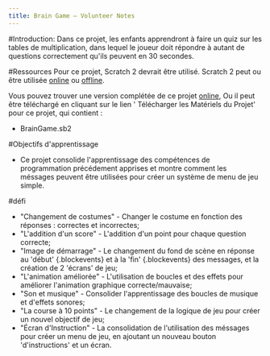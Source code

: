 ```yaml
---
title: Brain Game — Volunteer Notes
---
```


#Introduction:
Dans ce projet, les enfants apprendront à faire un quiz sur les tables de multiplication, dans lequel le joueur doit répondre à autant de questions correctement qu'ils peuvent en 30 secondes.

#Ressources
Pour ce projet, Scratch 2 devrait être utilisé. Scratch 2 peut ou être utilisée <a href="http://scratch.mit.edu/projects/editor/">online</a> ou <a href="http://scratch.mit.edu/scratch2download/">offline</a>.

Vous pouvez trouver une version complétée de ce projet <a href="http://scratch.mit.edu/projects/42225768/#editor">online</a>, Ou il peut être téléchargé en cliquant sur le lien ' Télécharger les Matériels du Projet' pour ce projet, qui contient :

+ BrainGame.sb2

#Objectifs d'apprentissage
+ Ce projet consolide l'apprentissage des compétences de programmation précédement apprises et montre comment les méssages peuvent être utilisées pour créer un système de menu de jeu simple.

#défi
+ "Changement de costumes" - Changer le costume en fonction des réponses : correctes et incorrectes;
+ "L'addition d'un score" - L'addition d'un point pour chaque question correcte;
+ "Image de démarrage" - Le changement du fond de scène en réponse au 'début' {.blockevents} et à la 'fin' {.blockevents} des messages, et la création de 2 'écrans' de jeu;
+ "L'animation améliorée" - L'utilisation de boucles et des effets pour améliorer l'animation graphique correcte/mauvaise;
+ "Son et musique" - Consolider l'apprentissage des boucles de musique et d'effets sonores;
+ "La course à 10 points" - Le changement de la logique de jeu pour créer un nouvel objectif de jeu;
+ "Écran d'Instruction" - La consolidation de l'utilisation des méssages pour créer un menu de jeu, en ajoutant un nouveau bouton 'd'instructions' et un écran.

